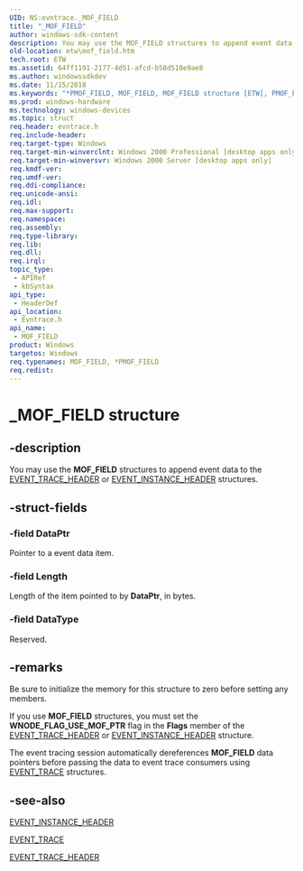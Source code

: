 ```yaml
---
UID: NS:evntrace._MOF_FIELD
title: "_MOF_FIELD"
author: windows-sdk-content
description: You may use the MOF_FIELD structures to append event data to the EVENT_TRACE_HEADER or EVENT_INSTANCE_HEADER structures.
old-location: etw\mof_field.htm
tech.root: ETW
ms.assetid: 64ff1191-2177-4d51-afcd-b58d510e9ae8
ms.author: windowssdkdev
ms.date: 11/15/2018
ms.keywords: "*PMOF_FIELD, MOF_FIELD, MOF_FIELD structure [ETW], PMOF_FIELD, PMOF_FIELD structure pointer [ETW], _MOF_FIELD, _evt_mof_field, base.mof_field, etw.mof_field, evntrace/MOF_FIELD, evntrace/PMOF_FIELD"
ms.prod: windows-hardware
ms.technology: windows-devices
ms.topic: struct
req.header: evntrace.h
req.include-header: 
req.target-type: Windows
req.target-min-winverclnt: Windows 2000 Professional [desktop apps only]
req.target-min-winversvr: Windows 2000 Server [desktop apps only]
req.kmdf-ver: 
req.umdf-ver: 
req.ddi-compliance: 
req.unicode-ansi: 
req.idl: 
req.max-support: 
req.namespace: 
req.assembly: 
req.type-library: 
req.lib: 
req.dll: 
req.irql: 
topic_type:
 - APIRef
 - kbSyntax
api_type:
 - HeaderDef
api_location:
 - Evntrace.h
api_name:
 - MOF_FIELD
product: Windows
targetos: Windows
req.typenames: MOF_FIELD, *PMOF_FIELD
req.redist: 
---
```


# _MOF_FIELD structure


## -description


You may use the <b>MOF_FIELD</b> structures to append event data to the 
<a href="https://msdn.microsoft.com/33c2de6b-afc2-4323-8d81-2970e66edf5e">EVENT_TRACE_HEADER</a> or 
<a href="https://msdn.microsoft.com/2a79d937-2a3b-4426-b31f-a1a3ce86a334">EVENT_INSTANCE_HEADER</a> structures.
		


## -struct-fields




### -field DataPtr

Pointer to a event data item.


### -field Length

Length of the item pointed to by <b>DataPtr</b>, in bytes.


### -field DataType

Reserved.


## -remarks



Be sure to initialize the memory for this structure to zero before setting any members.

If you use 
<b>MOF_FIELD</b> structures, you must set the <b>WNODE_FLAG_USE_MOF_PTR</b> flag in the <b>Flags</b> member of the 
<a href="https://msdn.microsoft.com/33c2de6b-afc2-4323-8d81-2970e66edf5e">EVENT_TRACE_HEADER</a> or 
<a href="https://msdn.microsoft.com/2a79d937-2a3b-4426-b31f-a1a3ce86a334">EVENT_INSTANCE_HEADER</a> structure.

The event tracing session automatically dereferences 
<b>MOF_FIELD</b> data pointers before passing the data to event trace consumers using 
<a href="https://msdn.microsoft.com/d8a6b63e-0cd4-4d19-b0b3-16bb0d33e4c0">EVENT_TRACE</a> structures.




## -see-also




<a href="https://msdn.microsoft.com/2a79d937-2a3b-4426-b31f-a1a3ce86a334">EVENT_INSTANCE_HEADER</a>



<a href="https://msdn.microsoft.com/d8a6b63e-0cd4-4d19-b0b3-16bb0d33e4c0">EVENT_TRACE</a>



<a href="https://msdn.microsoft.com/33c2de6b-afc2-4323-8d81-2970e66edf5e">EVENT_TRACE_HEADER</a>
 

 

